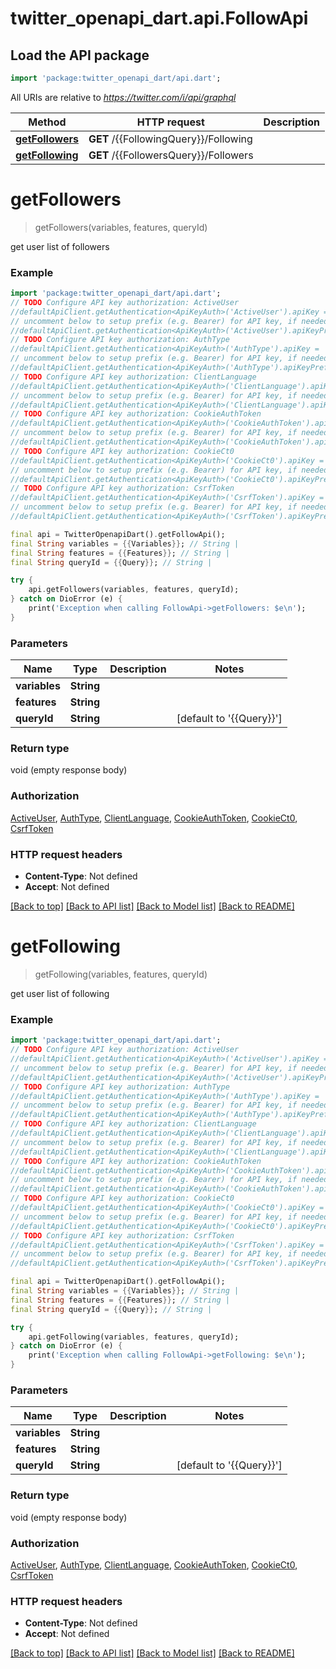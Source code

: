 # twitter_openapi_dart.api.FollowApi

## Load the API package
```dart
import 'package:twitter_openapi_dart/api.dart';
```

All URIs are relative to *https://twitter.com/i/api/graphql*

Method | HTTP request | Description
------------- | ------------- | -------------
[**getFollowers**](FollowApi.md#getfollowers) | **GET** /{{FollowingQuery}}/Following | 
[**getFollowing**](FollowApi.md#getfollowing) | **GET** /{{FollowersQuery}}/Followers | 


# **getFollowers**
> getFollowers(variables, features, queryId)



get user list of followers

### Example
```dart
import 'package:twitter_openapi_dart/api.dart';
// TODO Configure API key authorization: ActiveUser
//defaultApiClient.getAuthentication<ApiKeyAuth>('ActiveUser').apiKey = 'YOUR_API_KEY';
// uncomment below to setup prefix (e.g. Bearer) for API key, if needed
//defaultApiClient.getAuthentication<ApiKeyAuth>('ActiveUser').apiKeyPrefix = 'Bearer';
// TODO Configure API key authorization: AuthType
//defaultApiClient.getAuthentication<ApiKeyAuth>('AuthType').apiKey = 'YOUR_API_KEY';
// uncomment below to setup prefix (e.g. Bearer) for API key, if needed
//defaultApiClient.getAuthentication<ApiKeyAuth>('AuthType').apiKeyPrefix = 'Bearer';
// TODO Configure API key authorization: ClientLanguage
//defaultApiClient.getAuthentication<ApiKeyAuth>('ClientLanguage').apiKey = 'YOUR_API_KEY';
// uncomment below to setup prefix (e.g. Bearer) for API key, if needed
//defaultApiClient.getAuthentication<ApiKeyAuth>('ClientLanguage').apiKeyPrefix = 'Bearer';
// TODO Configure API key authorization: CookieAuthToken
//defaultApiClient.getAuthentication<ApiKeyAuth>('CookieAuthToken').apiKey = 'YOUR_API_KEY';
// uncomment below to setup prefix (e.g. Bearer) for API key, if needed
//defaultApiClient.getAuthentication<ApiKeyAuth>('CookieAuthToken').apiKeyPrefix = 'Bearer';
// TODO Configure API key authorization: CookieCt0
//defaultApiClient.getAuthentication<ApiKeyAuth>('CookieCt0').apiKey = 'YOUR_API_KEY';
// uncomment below to setup prefix (e.g. Bearer) for API key, if needed
//defaultApiClient.getAuthentication<ApiKeyAuth>('CookieCt0').apiKeyPrefix = 'Bearer';
// TODO Configure API key authorization: CsrfToken
//defaultApiClient.getAuthentication<ApiKeyAuth>('CsrfToken').apiKey = 'YOUR_API_KEY';
// uncomment below to setup prefix (e.g. Bearer) for API key, if needed
//defaultApiClient.getAuthentication<ApiKeyAuth>('CsrfToken').apiKeyPrefix = 'Bearer';

final api = TwitterOpenapiDart().getFollowApi();
final String variables = {{Variables}}; // String | 
final String features = {{Features}}; // String | 
final String queryId = {{Query}}; // String | 

try {
    api.getFollowers(variables, features, queryId);
} catch on DioError (e) {
    print('Exception when calling FollowApi->getFollowers: $e\n');
}
```

### Parameters

Name | Type | Description  | Notes
------------- | ------------- | ------------- | -------------
 **variables** | **String**|  | 
 **features** | **String**|  | 
 **queryId** | **String**|  | [default to '{{Query}}']

### Return type

void (empty response body)

### Authorization

[ActiveUser](../README.md#ActiveUser), [AuthType](../README.md#AuthType), [ClientLanguage](../README.md#ClientLanguage), [CookieAuthToken](../README.md#CookieAuthToken), [CookieCt0](../README.md#CookieCt0), [CsrfToken](../README.md#CsrfToken)

### HTTP request headers

 - **Content-Type**: Not defined
 - **Accept**: Not defined

[[Back to top]](#) [[Back to API list]](../README.md#documentation-for-api-endpoints) [[Back to Model list]](../README.md#documentation-for-models) [[Back to README]](../README.md)

# **getFollowing**
> getFollowing(variables, features, queryId)



get user list of following

### Example
```dart
import 'package:twitter_openapi_dart/api.dart';
// TODO Configure API key authorization: ActiveUser
//defaultApiClient.getAuthentication<ApiKeyAuth>('ActiveUser').apiKey = 'YOUR_API_KEY';
// uncomment below to setup prefix (e.g. Bearer) for API key, if needed
//defaultApiClient.getAuthentication<ApiKeyAuth>('ActiveUser').apiKeyPrefix = 'Bearer';
// TODO Configure API key authorization: AuthType
//defaultApiClient.getAuthentication<ApiKeyAuth>('AuthType').apiKey = 'YOUR_API_KEY';
// uncomment below to setup prefix (e.g. Bearer) for API key, if needed
//defaultApiClient.getAuthentication<ApiKeyAuth>('AuthType').apiKeyPrefix = 'Bearer';
// TODO Configure API key authorization: ClientLanguage
//defaultApiClient.getAuthentication<ApiKeyAuth>('ClientLanguage').apiKey = 'YOUR_API_KEY';
// uncomment below to setup prefix (e.g. Bearer) for API key, if needed
//defaultApiClient.getAuthentication<ApiKeyAuth>('ClientLanguage').apiKeyPrefix = 'Bearer';
// TODO Configure API key authorization: CookieAuthToken
//defaultApiClient.getAuthentication<ApiKeyAuth>('CookieAuthToken').apiKey = 'YOUR_API_KEY';
// uncomment below to setup prefix (e.g. Bearer) for API key, if needed
//defaultApiClient.getAuthentication<ApiKeyAuth>('CookieAuthToken').apiKeyPrefix = 'Bearer';
// TODO Configure API key authorization: CookieCt0
//defaultApiClient.getAuthentication<ApiKeyAuth>('CookieCt0').apiKey = 'YOUR_API_KEY';
// uncomment below to setup prefix (e.g. Bearer) for API key, if needed
//defaultApiClient.getAuthentication<ApiKeyAuth>('CookieCt0').apiKeyPrefix = 'Bearer';
// TODO Configure API key authorization: CsrfToken
//defaultApiClient.getAuthentication<ApiKeyAuth>('CsrfToken').apiKey = 'YOUR_API_KEY';
// uncomment below to setup prefix (e.g. Bearer) for API key, if needed
//defaultApiClient.getAuthentication<ApiKeyAuth>('CsrfToken').apiKeyPrefix = 'Bearer';

final api = TwitterOpenapiDart().getFollowApi();
final String variables = {{Variables}}; // String | 
final String features = {{Features}}; // String | 
final String queryId = {{Query}}; // String | 

try {
    api.getFollowing(variables, features, queryId);
} catch on DioError (e) {
    print('Exception when calling FollowApi->getFollowing: $e\n');
}
```

### Parameters

Name | Type | Description  | Notes
------------- | ------------- | ------------- | -------------
 **variables** | **String**|  | 
 **features** | **String**|  | 
 **queryId** | **String**|  | [default to '{{Query}}']

### Return type

void (empty response body)

### Authorization

[ActiveUser](../README.md#ActiveUser), [AuthType](../README.md#AuthType), [ClientLanguage](../README.md#ClientLanguage), [CookieAuthToken](../README.md#CookieAuthToken), [CookieCt0](../README.md#CookieCt0), [CsrfToken](../README.md#CsrfToken)

### HTTP request headers

 - **Content-Type**: Not defined
 - **Accept**: Not defined

[[Back to top]](#) [[Back to API list]](../README.md#documentation-for-api-endpoints) [[Back to Model list]](../README.md#documentation-for-models) [[Back to README]](../README.md)

